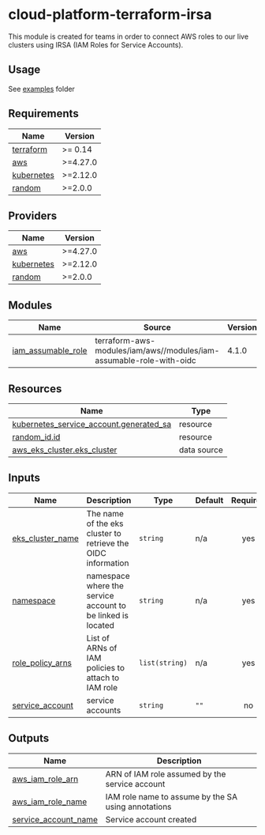# cloud-platform-terraform-irsa

This module is created for teams in order to connect AWS roles to our live clusters using IRSA (IAM Roles for Service Accounts). 

## Usage

See [examples](examples/) folder

<!--- BEGIN_TF_DOCS --->
## Requirements

| Name | Version |
|------|---------|
| <a name="requirement_terraform"></a> [terraform](#requirement\_terraform) | >= 0.14 |
| <a name="requirement_aws"></a> [aws](#requirement\_aws) | >=4.27.0 |
| <a name="requirement_kubernetes"></a> [kubernetes](#requirement\_kubernetes) | >=2.12.0 |
| <a name="requirement_random"></a> [random](#requirement\_random) | >=2.0.0 |

## Providers

| Name | Version |
|------|---------|
| <a name="provider_aws"></a> [aws](#provider\_aws) | >=4.27.0 |
| <a name="provider_kubernetes"></a> [kubernetes](#provider\_kubernetes) | >=2.12.0 |
| <a name="provider_random"></a> [random](#provider\_random) | >=2.0.0 |

## Modules

| Name | Source | Version |
|------|--------|---------|
| <a name="module_iam_assumable_role"></a> [iam\_assumable\_role](#module\_iam\_assumable\_role) | terraform-aws-modules/iam/aws//modules/iam-assumable-role-with-oidc | 4.1.0 |

## Resources

| Name | Type |
|------|------|
| [kubernetes_service_account.generated_sa](https://registry.terraform.io/providers/hashicorp/kubernetes/latest/docs/resources/service_account) | resource |
| [random_id.id](https://registry.terraform.io/providers/hashicorp/random/latest/docs/resources/id) | resource |
| [aws_eks_cluster.eks_cluster](https://registry.terraform.io/providers/hashicorp/aws/latest/docs/data-sources/eks_cluster) | data source |

## Inputs

| Name | Description | Type | Default | Required |
|------|-------------|------|---------|:--------:|
| <a name="input_eks_cluster_name"></a> [eks\_cluster\_name](#input\_eks\_cluster\_name) | The name of the eks cluster to retrieve the OIDC information | `string` | n/a | yes |
| <a name="input_namespace"></a> [namespace](#input\_namespace) | namespace where the service account to be linked is located | `string` | n/a | yes |
| <a name="input_role_policy_arns"></a> [role\_policy\_arns](#input\_role\_policy\_arns) | List of ARNs of IAM policies to attach to IAM role | `list(string)` | n/a | yes |
| <a name="input_service_account"></a> [service\_account](#input\_service\_account) | service accounts | `string` | `""` | no |

## Outputs

| Name | Description |
|------|-------------|
| <a name="output_aws_iam_role_arn"></a> [aws\_iam\_role\_arn](#output\_aws\_iam\_role\_arn) | ARN of IAM role assumed by the service account |
| <a name="output_aws_iam_role_name"></a> [aws\_iam\_role\_name](#output\_aws\_iam\_role\_name) | IAM role name to assume by the SA using annotations |
| <a name="output_service_account_name"></a> [service\_account\_name](#output\_service\_account\_name) | Service account created |

<!--- END_TF_DOCS --->
